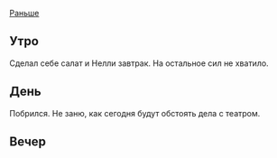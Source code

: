 [Раньше](2020.03.05.md)  
## Утро
Сделал себе салат и Нелли завтрак. На остальное сил не хватило.
## День
Побрился. Не заню, как сегодня будут обстоять дела с театром.
## Вечер
